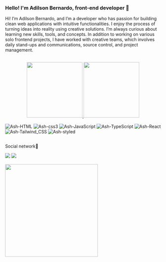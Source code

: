 ### Hello! I'm Adilson Bernardo, front-end developer 👋
Hi! I’m Adilson Bernardo, and I’m a developer who has passion for building clean web applications with intuitive functionalities. I enjoy the process of turning ideas into reality using creative solutions. I’m always curious about learning new skills, tools, and concepts. In addition to working on various solo frontend projects, I have worked with creative teams, which involves daily stand-ups and communications, source control, and project management.

<div align="center">
  <br/>
  <a href="https://github.com/AdilsonBernardo">
    <img height="180em" src="https://github-readme-stats.vercel.app/api/?username=AdilsonBernardo&show_icons=true&theme=rose_pine&include_all_commits=true&count_private=true"/>
    <img height="180em" src="https://github-readme-stats.vercel.app/api/top-langs/?username=AdilsonBernardo&layout=compact&langs_count=7&theme=rose_pine"/>
  </a>
   <br/>
</div>


<div style="display: inline_block"><br>
   <img alt="Ash-HTML" src="https://img.shields.io/badge/HTML5-ff69b4?style=for-the-badge&logo=html5&logoColor=white" />
  <img alt="Ash-css3" src="https://img.shields.io/badge/CSS3-1572B6?style=for-the-badge&logo=css3&logoColor=white" />
  <img alt="Ash-JavaScript" src="https://img.shields.io/badge/JavaScript-F7DF1E?style=for-the-badge&logo=javascript&logoColor=white" />
  <img alt="Ash-TypeScript" src="https://img.shields.io/badge/TypeScript-007ACC?style=for-the-badge&logo=typescript&logoColor=white" />
    <img alt="Ash-React" src="https://img.shields.io/badge/React-20232A?style=for-the-badge&logo=react&logoColor=61DAFB" />

   <img alt="Ash-Tailwind_CSS" src="https://img.shields.io/badge/Tailwind_CSS-38B2AC?style=for-the-badge&logo=tailwind-css&logoColor=white"/>
  <img alt="Ash-styled" src="https://img.shields.io/badge/styled--components-DB7093?style=for-the-badge&logo=styled-components&logoColor=white"/>
</div>


## 
Social network📱
  
  <div> 
  <a href="https://instagram.com/gelsonbernardo77" target="_blank"><img src="https://img.shields.io/badge/-Instagram-%23E4405F?style=for-the-badge&logo=instagram&logoColor=white" target="_blank"></a>
  <a href="https://www.linkedin.com/in/Jone malundo/" target="_blank"><img src="https://img.shields.io/badge/-LinkedIn-%230077B5?style=for-the-badge&logo=linkedin&logoColor=white" target="_blank"></a> 
 
</div> 

</br>


<div >
  <img src=https://github.com/AdilsonBernardo/AdilsonBernardo/assets/152282985/f2891045-8642-40cf-9730-b34cd11ec635 
 width="300"/>
</div>









